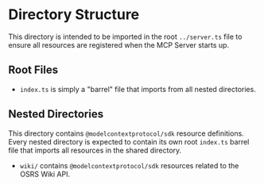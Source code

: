 # Directory Structure
This directory is intended to be imported in the root `../server.ts` file to ensure all resources
are registered when the MCP Server starts up.

## Root Files
- `index.ts` is simply a "barrel" file that imports from all nested directories.

## Nested Directories
This directory contains `@modelcontextprotocol/sdk` resource definitions. Every nested directory is 
expected to contain its own root `index.ts` barrel file that imports all resources in the shared directory.
- `wiki/` contains `@modelcontextprotocol/sdk` resources related to the OSRS Wiki API.
